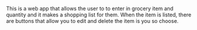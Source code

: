 This is a web app that allows the user to to enter in grocery item and quantity and it makes a shopping list for them. When the item is listed, there are buttons that allow you to edit and delete the item is you so choose. 
